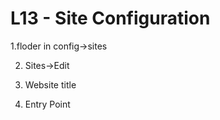 # L13 - Site Configuration

1.floder in config->sites

2. Sites->Edit

3. Website title

4. Entry Point
